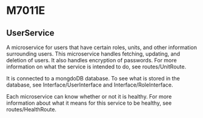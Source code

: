 # M7011E
## UserService

A microservice for users that have certain roles, units, and other 
information surrounding users. This microservice handles fetching, updating, and
deletion of users. It also handles encryption of passwords. For more information
on what the service is intended to do, see routes/UnitRoute.   

It is connected to a mongdoDB database. To see what is stored in the database, see 
Interface/UserInterface and Interface/RoleInterface.   

Each microservice can know whether or not it is 
healthy. For more information about what it means for this service to be healthy,
see routes/HealthRoute.